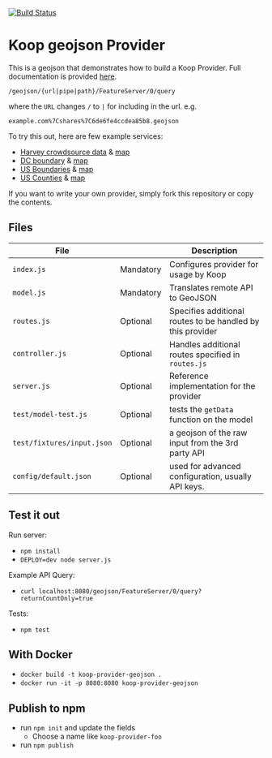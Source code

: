 [![Build Status](https://travis-ci.org/koopjs/koop-provider-geojson.svg?branch=master)](https://travis-ci.org/koopjs/koop-provider-geojson)


# Koop geojson Provider

This is a geojson that demonstrates how to build a Koop Provider. Full documentation is provided [here](https://koopjs.github.io/docs/specs/provider/).

`/geojson/{url|pipe|path}/FeatureServer/0/query`

where the `URL` changes `/` to `|` for including in the url. e.g.

`example.com%7Cshares%7C6de6fe4ccdea85b8.geojson`

To try this out, here are few example services:

- [Harvey crowdsource data](https://howtfcbn0c.execute-api.us-east-1.amazonaws.com/latest/geojson/web.fulcrumapp.com%7Cshares%7C6de6fe4ccdea85b8.geojson/FeatureServer/0) & [map](https://www.arcgis.com/home/webmap/viewer.html?url=https://howtfcbn0c.execute-api.us-east-1.amazonaws.com/latest/geojson/web.fulcrumapp.com%7Cshares%7C6de6fe4ccdea85b8.geojson/FeatureServer/0)
- [DC boundary](https://howtfcbn0c.execute-api.us-east-1.amazonaws.com/latest/geojson/raw.githubusercontent.com|unitedstates|districts|gh-pages|states|DC|shape.geojson/FeatureServer/0) & [map](https://www.arcgis.com/home/webmap/viewer.html?url=https://howtfcbn0c.execute-api.us-east-1.amazonaws.com/latest/geojson/raw.githubusercontent.com|unitedstates|districts|gh-pages|states|DC|shape.geojson/FeatureServer/0)
- [US Boundaries](https://howtfcbn0c.execute-api.us-east-1.amazonaws.com/latest/geojson/eric.clst.org|wupl|Stuff|gz_2010_us_outline_500k.json/FeatureServer/0) &  [map](http://www.arcgis.com/home/webmap/viewer.html?url=https://howtfcbn0c.execute-api.us-east-1.amazonaws.com/latest/geojson/eric.clst.org|wupl|Stuff|gz_2010_us_outline_500k.json/FeatureServer/0)
- [US Counties](https://howtfcbn0c.execute-api.us-east-1.amazonaws.com/latest/geojson/eric.clst.org|wupl|Stuff|gz_2010_us_050_00_500k.json/FeatureServer/0) & [map](http://www.arcgis.com/home/webmap/viewer.html?extent=-120.20,30.055,-117.19,40.06&url=https://howtfcbn0c.execute-api.us-east-1.amazonaws.com/latest/geojson/eric.clst.org|wupl|Stuff|gz_2010_us_050_00_500k.json/FeatureServer/0)

If you want to write your own provider, simply fork this repository or copy the contents.

## Files

| File | | Description |
| --- | --- | --- |
| `index.js` | Mandatory | Configures provider for usage by Koop |
| `model.js` | Mandatory | Translates remote API to GeoJSON |
| `routes.js` | Optional | Specifies additional routes to be handled by this provider |
| `controller.js` | Optional | Handles additional routes specified in `routes.js` |
| `server.js` | Optional | Reference implementation for the provider |
| `test/model-test.js` | Optional | tests the `getData` function on the model |
| `test/fixtures/input.json` | Optional | a geojson of the raw input from the 3rd party API |
| `config/default.json` | Optional | used for advanced configuration, usually API keys. |

## Test it out
Run server:
- `npm install`
- `DEPLOY=dev node server.js`

Example API Query:
- `curl localhost:8080/geojson/FeatureServer/0/query?returnCountOnly=true`

Tests:
- `npm test`

## With Docker

- `docker build -t koop-provider-geojson .`
- `docker run -it -p 8080:8080 koop-provider-geojson`

## Publish to npm
- run `npm init` and update the fields
  - Choose a name like `koop-provider-foo`
- run `npm publish`

